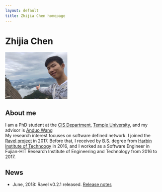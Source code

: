 ```yaml
---
layout: default
title: Zhijia Chen homepage
---
```

# Zhijia Chen
<img border="0" src="/resource/Zhijia.jpg" height="150"><br>

## About me
I am a PhD student at the [CIS Department](http://www.temple.edu/cis/), [Temple University](http://www.temple.edu/), and my advisor is [Anduo Wang](http://anduowang.github.io/)<br> My research interest focuses on software defined network. I joined the [Ravel project](http://ravel-net.org/) in 2017. Before that, I received by B.S. degree from [Harbin Institute of Technoogy](http://en.hit.edu.cn/) in 2016, and I worked as a Software Engineer in Fujian-HIT Research Institute of Engineering and Technology from 2016 to 2017.

## News

* June, 2018: Ravel v0.2.1 released. [Release notes](https://github.com/ravel-net/ravel/releases/tag/v0.2.1)
